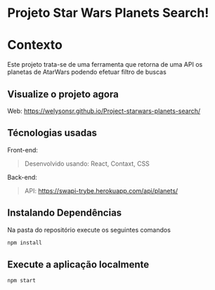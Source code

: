 # Projeto Star Wars Planets Search!

# Contexto
Este projeto trata-se de uma ferramenta que retorna de uma API os planetas de AtarWars podendo efetuar filtro de buscas

## Visualize o projeto agora
Web: https://welysonsr.github.io/Project-starwars-planets-search/

## Técnologias usadas

Front-end:
> Desenvolvido usando: React, Contaxt, CSS

Back-end:
> API: https://swapi-trybe.herokuapp.com/api/planets/

## Instalando Dependências
Na pasta do repositório execute os seguintes comandos

```bash
npm install
``` 
## Execute a aplicação localmente

```bash
npm start
``` 
